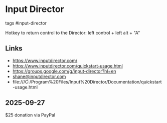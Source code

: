 # Input Director

tags #input-director

Hotkey to return control to the Director: left control + left alt + "A"

## Links

* https://www.inputdirector.com/
* https://www.inputdirector.com/quickstart-usage.html
* https://groups.google.com/g/input-director?hl=en
* shane@inputdirector.com
* file:///C:/Program%20Files/Input%20Director/Documentation/quickstart-usage.html


## 2025-09-27

$25 donation via PayPal


